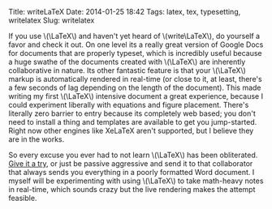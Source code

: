 Title: writeLaTeX
Date: 2014-01-25 18:42
Tags: latex, tex, typesetting, writelatex
Slug: writelatex

If you use \\(\\LaTeX\\) and haven't yet heard of
\\(write\\LaTeX\\), do yourself a favor and check it out. On one level
its a really great version of Google Docs for documents that are
properly typeset, which is incredibly useful because a huge swathe of
the documents created with \\(\\LaTeX\\) are inherently collaborative in
nature. Its other fantastic feature is that your \\(\\LaTeX\\) markup is
automatically rendered in real-time (or close to it, at least, there's a
few seconds of lag depending on the length of the document). This made
writing my first \\(\\LaTeX\\) intensive document a great experience,
because I could experiment liberally with equations and figure
placement. There's literally zero barrier to entry because its
completely web based; you don't need to install a thing and templates
are available to get you jump-started. Right now other engines like
XeLaTeX aren't supported, but I believe they are in the works.  

So every excuse you ever had to not learn \\(\\LaTeX\\) has been
obliterated. [Give it a try][], or just be passive aggressive
and send it to that collaborator that always sends you everything in a
poorly formatted Word document. I myself will be experimenting with
using \\(\\LaTeX\\) to take math-heavy notes in real-time, which sounds
crazy but the live rendering makes the attempt feasible.

  [Give it a try]: http://writelatex.com
